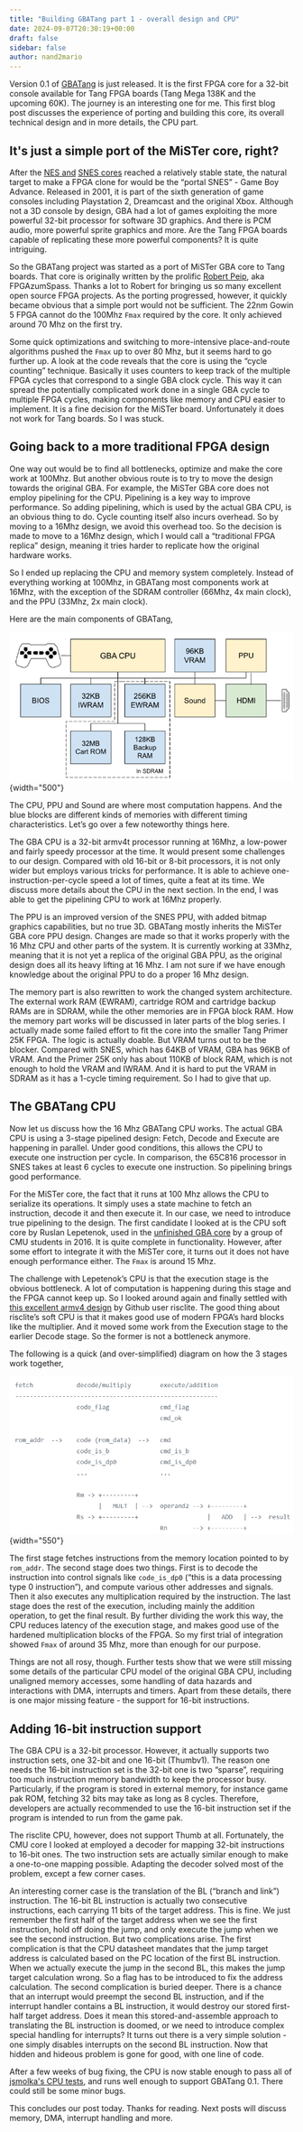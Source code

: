 ```yaml
---
title: "Building GBATang part 1 - overall design and CPU"
date: 2024-09-07T20:30:19+00:00
draft: false
sidebar: false
author: nand2mario
---
```


Version 0.1 of [GBATang](https://github.com/nand2mario/gbatang) is just released. It is the first FPGA core for a 32-bit console available for Tang FPGA boards (Tang Mega 138K and the upcoming 60K). The journey is an interesting one for me. This first blog post discusses the experience of porting and building this core, its overall technical design and in more details, the CPU part.

<!--more-->

## It's just a simple port of the MiSTer core, right? 

After the [NES and](https://github.com/nand2mario/nestang) [SNES cores](https://github.com/nand2mario/snestang) reached a relatively stable state, the natural target to make a FPGA clone for would be the “portal SNES” - Game Boy Advance. Released in 2001, it is part of the sixth generation of game consoles including Playstation 2, Dreamcast and the original Xbox. Although not a 3D console by design, GBA had a lot of games exploiting the more powerful 32-bit processor for software 3D graphics. And there is PCM audio, more powerful sprite graphics and more. Are the Tang FPGA boards capable of replicating these more powerful components? It is quite intriguing.

So the GBATang project was started as a port of MiSTer GBA core to Tang boards. That core is originally written by the prolific [Robert Peip](https://github.com/RobertPeip), aka FPGAzumSpass. Thanks a lot to Robert for bringing us so many excellent open source FPGA projects. As the porting progressed, however, it quickly became obvious that a simple port would not be sufficient. The 22nm Gowin 5 FPGA cannot do the 100Mhz `Fmax` required by the core. It only achieved around 70 Mhz on the first try.

Some quick optimizations and switching to more-intensive place-and-route algorithms pushed the `Fmax` up to over 80 Mhz, but it seems hard to go further up. A look at the code reveals that the core is using the “cycle counting” technique. Basically it uses counters to keep track of the multiple FPGA cycles that correspond to a single GBA clock cycle. This way it can spread the potentially complicated work done in a single GBA cycle to multiple FPGA cycles, making components like memory and CPU easier to implement. It is a fine decision for the MiSTer board. Unfortunately it does not work for Tang boards. So I was stuck.

## Going back to a more traditional FPGA design

One way out would be to find all bottlenecks, optimize and make the core work at 100Mhz. But another obvious route is to try to move the design towards the original GBA. For example, the MiSTer GBA core does not employ pipelining for the CPU. Pipelining is a key way to improve performance. So adding pipelining, which is used by the actual GBA CPU, is an obvious thing to do. Cycle counting itself also incurs overhead. So by moving to a 16Mhz design, we avoid this overhead too. So the decision is made to move to a 16Mhz design, which I would call a “traditional FPGA replica” design, meaning it tries harder to replicate how the original hardware works.

So I ended up replacing the CPU and memory system completely. Instead of everything working at 100Mhz, in GBATang most components work at 16Mhz, with the exception of the SDRAM controller (66Mhz, 4x main clock), and the PPU (33Mhz, 2x main clock). 

Here are the main components of GBATang,

![blocks](gbatang_blocks.png)
{width="500"}

The CPU, PPU and Sound are where most computation happens. And the blue blocks are different kinds of memories with different timing characteristics. Let’s go over a few noteworthy things here.

The GBA CPU is a 32-bit armv4t processor running at 16Mhz, a low-power and fairly speedy processor at the time. It would present some challenges to our design. Compared with old 16-bit or 8-bit processors, it is not only wider but employs various tricks for performance. It is able to achieve one-instruction-per-cycle speed a lot of times, quite a feat at its time. We discuss more details about the CPU in the next section. In the end, I was able to get the pipelining CPU to work at 16Mhz properly.

The PPU is an improved version of the SNES PPU, with added bitmap graphics capabilities, but no true 3D. GBATang mostly inherits the MiSTer GBA core PPU design. Changes are made so that it works properly with the 16 Mhz CPU and other parts of the system. It is currently working at 33Mhz, meaning that it is not yet a replica of the original GBA PPU, as the original design does all its heavy lifting at 16 Mhz. I am not sure if we have enough knowledge about the original PPU to do a proper 16 Mhz design.

The memory part is also rewritten to work the changed system architecture. The external work RAM (EWRAM), cartridge ROM and cartridge backup RAMs are in SDRAM, while the other memories are in FPGA block RAM. How the memory part works will be discussed in later parts of the blog series. I actually made some failed effort to fit the core into the smaller Tang Primer 25K FPGA. The logic is actually doable. But VRAM turns out to be the blocker. Compared with SNES, which has 64KB of VRAM, GBA has 96KB of VRAM. And the Primer 25K only has about 110KB of block RAM, which is not enough to hold the VRAM and IWRAM. And it is hard to put the VRAM in SDRAM as it has a 1-cycle timing requirement. So I had to give that up.


## The GBATang CPU

Now let us discuss how the 16 Mhz GBATang CPU works. The actual GBA CPU is using a 3-stage pipelined design: Fetch, Decode and Execute are happening in parallel. Under good conditions, this allows the CPU to execute one instruction per cycle. In comparison, the 65C816 processor in SNES takes at least 6 cycles to execute one instruction. So pipelining brings good performance.

For the MiSTer core, the fact that it runs at 100 Mhz allows the CPU to serialize its operations. It simply uses a state machine to fetch an instruction, decode it and then execute it. In our case, we need to introduce true pipelining to the design. The first candidate I looked at is the CPU soft core by Ruslan Lepetenok, used in the [unfinished GBA core](https://github.com/mara-kr/GBA) by a group of CMU students in 2016. It is quite complete in functionality. However, after some effort to integrate it with the MiSTer core, it turns out it does not have enough performance either. The `Fmax` is around 15 Mhz.

The challenge with Lepetenok’s CPU is that the execution stage is the obvious bottleneck. A lot of computation is happening during this stage and the FPGA cannot keep up. So I looked around again and finally settled with [this excellent armv4 design](https://github.com/risclite/ARM9-compatible-soft-CPU-core) by Github user risclite. The good thing about risclite’s soft CPU is that it makes good use of modern FPGA’s hard blocks like the multiplier. And it moved some work from the Execution stage to the earlier Decode stage. So the former is not a bottleneck anymore.

The following is a quick (and over-simplified) diagram on how the 3 stages work together,

![](gbatang_cpu.png)
{width="550"}

The first stage fetches instructions from the memory location pointed to by `rom_addr`. The second stage does two things. First is to decode the instruction into control signals like `code_is_dp0` (“this is a data processing type 0 instruction”), and compute various other addresses and signals. Then it also executes any multiplication required by the instruction. The last stage does the rest of the execution, including mainly the addition operation, to get the final result. By further dividing the work this way, the CPU reduces latency of the execution stage, and makes good use of the hardened multiplication blocks of the FPGA. So my first trial of integration showed `Fmax` of around 35 Mhz, more than enough for our purpose.

Things are not all rosy, though. Further tests show that we were still missing some details of the particular CPU model of the original GBA CPU, including unaligned memory accesses, some handling of data hazards and interactions with DMA, interrupts and timers. Apart from these details, there is one major missing feature - the support for 16-bit instructions.

## Adding 16-bit instruction support

The GBA CPU is a 32-bit processor. However, it actually supports two instruction sets, one 32-bit and one 16-bit (Thumbv1). The reason one needs the 16-bit instruction set is the 32-bit one is two “sparse”, requiring too much instruction memory bandwidth to keep the processor busy. Particularly, if the program is stored in external memory, for instance game pak ROM, fetching 32 bits may take as long as 8 cycles. Therefore, developers are actually recommended to use the 16-bit instruction set if the program is intended to run from the game pak.

The risclite CPU, however, does not support Thumb at all. Fortunately, the CMU core I looked at employed a decoder for mapping 32-bit instructions to 16-bit ones. The two instruction sets are actually similar enough to make a one-to-one mapping possible. Adapting the decoder solved most of the problem, except a few corner cases. 

An interesting corner case is the translation of the BL (“branch and link”) instruction. The 16-bit BL instruction is actually two consecutive instructions, each carrying 11 bits of the target address. This is fine. We just remember the first half of the target address when we see the first instruction, hold off doing the jump, and only execute the jump when we see the second instruction. But two complications arise. The first complication is that the CPU datasheet mandates that the jump target address is calculated based on the PC location of the first BL instruction. When we actually execute the jump in the second BL, this makes the jump target calculation wrong. So a flag has to be introduced to fix the address calculation. The second complication is buried deeper. There is a chance that an interrupt would preempt the second BL instruction, and if the interrupt handler contains a BL instruction, it would destroy our stored first-half target address. Does it mean this stored-and-assemble approach to translating the BL instruction is doomed, or we need to introduce complex special handling for interrupts? It turns out there is a very simple solution - one simply disables interrupts on the second BL instruction. Now that hidden and hideous problem is gone for good, with one line of code.

After a few weeks of bug fixing, the CPU is now stable enough to pass all of [jsmolka's CPU tests](https://github.com/jsmolka/gba-tests), and runs well enough to support GBATang 0.1. There could still be some minor bugs.

This concludes our post today. Thanks for reading. Next posts will discuss memory, DMA, interrupt handling and more.


